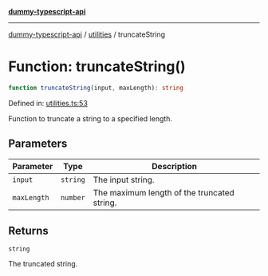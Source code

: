[**dummy-typescript-api**](../../README.md)

***

[dummy-typescript-api](../../README.md) / [utilities](../README.md) / truncateString

# Function: truncateString()

```ts
function truncateString(input, maxLength): string
```

Defined in: [utilities.ts:53](https://github.com/typedoc2md/dummy-typescript-api/blob/main/src/utilities.ts#L53)

Function to truncate a string to a specified length.

## Parameters

| Parameter | Type | Description |
| ------ | ------ | ------ |
| `input` | `string` | The input string. |
| `maxLength` | `number` | The maximum length of the truncated string. |

## Returns

`string`

The truncated string.
